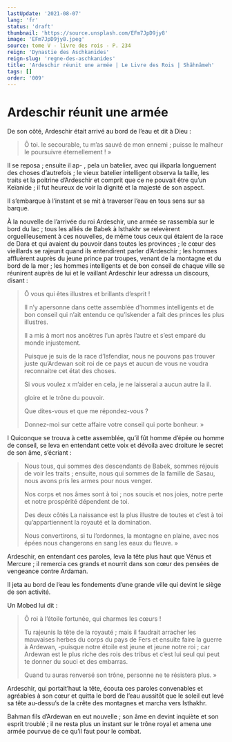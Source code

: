 ```yaml
---
lastUpdate: '2021-08-07'
lang: 'fr'
status: 'draft'
thumbnail: 'https://source.unsplash.com/EFm7JpD9jy8'
image: 'EFm7JpD9jy8.jpeg'
source: tome V - livre des rois - P. 234
reign: 'Dynastie des Aschkanides'
reign-slug: 'regne-des-aschkanides'
title: 'Ardeschir réunit une armée | Le Livre des Rois | Shâhnâmeh'
tags: []
order: '009'
---
```


<!-- LTeX: language=fr -->

# Ardeschir réunit une armée

De son côté, Ardeschir était arrivé au bord de l’eau et dit à Dieu :

> Ô toi. le secourable, tu m’as sauvé de mon ennemi ; puisse le malheur le poursuivre éternellement ! »

Il se reposa ; ensuite il ap-
, pela un batelier, avec qui ilkparla longuement des choses d’autrefois ; le vieux batelier intelligent observa la taille, les traits et la poitrine d’Ardeschir et comprit que ce ne pouvait être qu’un Keïanide ; il fut heureux de voir la dignité et la majesté de son aspect.

Il s’embarque à l’instant et se mit à traverser l’eau en tous sens sur sa barque.

À la nouvelle de l’arrivée du roi Ardeschir, une armée se rassembla sur le bord du lac ; tous les alliés de Babek à Isthakhr se relevèrent orgueilleusement à ces nouvelles, de même tous ceux qui étaient de la race de Dara et qui avaient du pouvoir dans toutes les provinces ; le cœur des vieillards se rajeunit quand ils entendirent parler d’Ardeschir ; les hommes affluèrent auprès du jeune prince par troupes, venant de la montagne et du bord de la mer ; les hommes intelligents et de bon conseil de chaque ville se réunirent auprès de lui et le vaillant Ardeschir leur adressa un discours, disant :

> Ô vous qui êtes illustres et brillants d’esprit !
>
> Il n’y apersonne dans cette assemblée d’hommes intelligents et de bon conseil qui n’ait entendu ce qu’Iskender a fait des princes les plus illustres.
>
> Il a mis à mort nos ancêtres l’un après l’autre et s’est emparé du monde injustement.
>
> Puisque je suis de la race d’Isfendiar, nous ne pouvons pas trouver juste qu’Ardewan soit roi de ce pays et aucun de vous ne voudra reconnaitre cet état des choses.
>
> Si vous voulez x m’aider en cela, je ne laisserai a aucun autre la il.
>
> gloire et le trône du pouvoir.
>
> Que dites-vous et que me répondez-vous ?
>
> Donnez-moi sur cette affaire votre conseil qui porte bonheur. »

I Quiconque se trouva à cette assemblée, qu’il fût homme d’épée ou homme de conseil, se leva en entendant cette voix et dévoila avec droiture le secret de son âme, s’écriant :

> Nous tous, qui sommes des descendants de Babek, sommes réjouis de voir les traits ; ensuite, nous qui sommes de la famille de Sasau, nous avons pris les armes pour nous venger.
>
> Nos corps et nos âmes sont à toi ; nos soucis et nos joies, notre perte et notre prospérité dépendent de toi.
>
> Des deux côtés La naissance est la plus illustre de toutes et c’est à toi qu’appartiennent la royauté et la domination.
>
> Nous convertirons, si tu l’ordonnes, la montagne en plaine, avec nos épées nous changerons en sang les eaux du fleuve. »

Ardeschir, en entendant ces paroles, leva la tête plus haut que Vénus et Mercure ; il remercia ces grands et nourrit dans son cœur des pensées de vengeance contre Ardaman.

Il jeta au bord de l’eau les fondements d’une grande ville qui devint le siège de son activité.

Un Mobed lui dit :

> Ô roi à l’étoile fortunée, qui charmes les cœurs !
>
> Tu rajeunis la tête de la royauté ; mais il faudrait arracher les mauvaises herbes du corps du pays de Fers et ensuite faire la guerre à Ardewan,
-puisque notre étoile est jeune et jeune notre roi ; car Ardewan est le plus riche des rois des tribus et c’est lui seul qui peut te donner du souci et des embarras.
>
> Quand tu auras renversé son trône, personne ne te résistera plus. »

Ardeschir, qui portait’haut la tête, écouta ces paroles convenables et agréables à son cœur et quitta le bord de l’eau aussitôt que le soleil eut levé sa tête au-dessu’s de la crête des montagnes et marcha vers Isthakhr.

Bahman fils d’Ardewan en eut nouvelle ; son âme en devint inquiète et son esprit troublé ; il ne resta plus un instant sur le trône royal et amena une armée pourvue de ce qu’il faut pour le combat.
